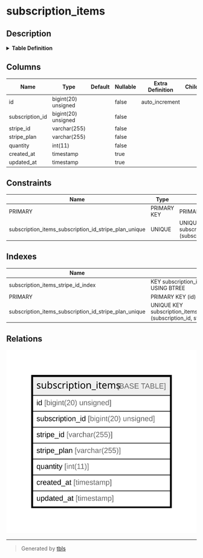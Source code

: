 # subscription_items

## Description

<details>
<summary><strong>Table Definition</strong></summary>

```sql
CREATE TABLE `subscription_items` (
  `id` bigint(20) unsigned NOT NULL AUTO_INCREMENT,
  `subscription_id` bigint(20) unsigned NOT NULL,
  `stripe_id` varchar(255) COLLATE utf8mb4_unicode_ci NOT NULL,
  `stripe_plan` varchar(255) COLLATE utf8mb4_unicode_ci NOT NULL,
  `quantity` int(11) NOT NULL,
  `created_at` timestamp NULL DEFAULT NULL,
  `updated_at` timestamp NULL DEFAULT NULL,
  PRIMARY KEY (`id`),
  UNIQUE KEY `subscription_items_subscription_id_stripe_plan_unique` (`subscription_id`,`stripe_plan`),
  KEY `subscription_items_stripe_id_index` (`stripe_id`)
) ENGINE=InnoDB DEFAULT CHARSET=utf8mb4 COLLATE=utf8mb4_unicode_ci
```

</details>

## Columns

| Name | Type | Default | Nullable | Extra Definition | Children | Parents | Comment |
| ---- | ---- | ------- | -------- | --------------- | -------- | ------- | ------- |
| id | bigint(20) unsigned |  | false | auto_increment |  |  |  |
| subscription_id | bigint(20) unsigned |  | false |  |  |  |  |
| stripe_id | varchar(255) |  | false |  |  |  |  |
| stripe_plan | varchar(255) |  | false |  |  |  |  |
| quantity | int(11) |  | false |  |  |  |  |
| created_at | timestamp |  | true |  |  |  |  |
| updated_at | timestamp |  | true |  |  |  |  |

## Constraints

| Name | Type | Definition |
| ---- | ---- | ---------- |
| PRIMARY | PRIMARY KEY | PRIMARY KEY (id) |
| subscription_items_subscription_id_stripe_plan_unique | UNIQUE | UNIQUE KEY subscription_items_subscription_id_stripe_plan_unique (subscription_id, stripe_plan) |

## Indexes

| Name | Definition |
| ---- | ---------- |
| subscription_items_stripe_id_index | KEY subscription_items_stripe_id_index (stripe_id) USING BTREE |
| PRIMARY | PRIMARY KEY (id) USING BTREE |
| subscription_items_subscription_id_stripe_plan_unique | UNIQUE KEY subscription_items_subscription_id_stripe_plan_unique (subscription_id, stripe_plan) USING BTREE |

## Relations

![er](subscription_items.svg)

---

> Generated by [tbls](https://github.com/k1LoW/tbls)
